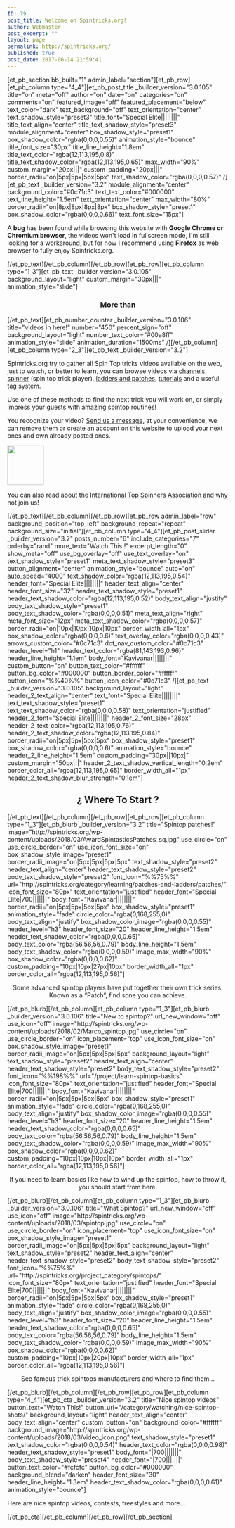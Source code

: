 ```yaml
---
ID: 79
post_title: Welcome on Spintricks.org!
author: Webmaster
post_excerpt: ""
layout: page
permalink: http://spintricks.org/
published: true
post_date: 2017-06-14 21:59:41
---
```

[et_pb_section bb_built="1" admin_label="section"][et_pb_row][et_pb_column type="4_4"][et_pb_post_title _builder_version="3.0.105" title="on" meta="off" author="on" date="on" categories="on" comments="on" featured_image="off" featured_placement="below" text_color="dark" text_background="off" text_orientation="center" text_shadow_style="preset3" title_font="Special Elite||||||||" title_text_align="center" title_text_shadow_style="preset3" module_alignment="center" box_shadow_style="preset1" box_shadow_color="rgba(0,0,0,0.55)" animation_style="bounce" title_font_size="30px" title_line_height="1.8em" title_text_color="rgba(12,113,195,0.8)" title_text_shadow_color="rgba(12,113,195,0.65)" max_width="90%" custom_margin="20px|||" custom_padding="20px|||" border_radii="on|5px|5px|5px|5px" text_shadow_color="rgba(0,0,0,0.57)" /][et_pb_text _builder_version="3.2" module_alignment="center" background_color="#0c71c3" text_text_color="#000000" text_line_height="1.5em" text_orientation="center" max_width="80%" border_radii="on|8px|8px|8px|8px" box_shadow_style="preset1" box_shadow_color="rgba(0,0,0,0.66)" text_font_size="15px"]

A <strong>bug</strong> has been found while browsing this website with <strong>Google Chrome or Chromium browser</strong>, the videos won't load in fullscreen mode, I'm still looking for a workaround, but for now I recommend using <strong>Firefox</strong> as web browser to fully enjoy Spintricks.org.

[/et_pb_text][/et_pb_column][/et_pb_row][et_pb_row][et_pb_column type="1_3"][et_pb_text _builder_version="3.0.105" background_layout="light" custom_margin="30px|||" animation_style="slide"]
<h3 style="text-align: center;">More than</h3>
[/et_pb_text][et_pb_number_counter _builder_version="3.0.106" title="videos in here!" number="450" percent_sign="off" background_layout="light" number_text_color="#00a8ff" animation_style="slide" animation_duration="1500ms" /][/et_pb_column][et_pb_column type="2_3"][et_pb_text _builder_version="3.2"]

Spintricks.org try to gather all Spin Top tricks videos available on the web, just to watch, or better to learn, you can browse videos via <a href="http://spintricks.org/channels/">channels</a>, <a href="/welcome/spinners/">spinner</a> (spin top trick player), <a href="/category/learning/patches-and-ladders/">ladders and patches</a>, <a href="/category/learning/tutorials/">tutorials</a> and a useful <a href="/browse-by-tags/">tag system</a>.

Use one of these methods to find the next trick you will work on, or simply impress your guests with amazing spintop routines!

You recognize your video? <a href="/contact">Send us a message</a>, at your convenience, we can remove them or create an account on this website to upload your next ones and own already posted ones.

<img class="size-full wp-image-652 alignright" src="http://spintricks.org/wp-content/uploads/2018/03/ITSA-patch_red_90px.gif" alt="" width="83" height="90" />

You can also read about the <a href="/international-top-spinners-association/">International Top Spinners Association</a> and why not join us!

[/et_pb_text][/et_pb_column][/et_pb_row][et_pb_row admin_label="row" background_position="top_left" background_repeat="repeat" background_size="initial"][et_pb_column type="4_4"][et_pb_post_slider _builder_version="3.2" posts_number="6" include_categories="7" orderby="rand" more_text="Watch This !" excerpt_length="0" show_meta="off" use_bg_overlay="off" use_text_overlay="on" text_shadow_style="preset1" meta_text_shadow_style="preset3" button_alignment="center" animation_style="bounce" auto="on" auto_speed="4000" text_shadow_color="rgba(12,113,195,0.54)" header_font="Special Elite||||||||" header_text_align="center" header_font_size="32" header_text_shadow_style="preset1" header_text_shadow_color="rgba(12,113,195,0.52)" body_text_align="justify" body_text_shadow_style="preset1" body_text_shadow_color="rgba(0,0,0,0.51)" meta_text_align="right" meta_font_size="12px" meta_text_shadow_color="rgba(0,0,0,0.57)" border_radii="on|10px|10px|10px|10px" border_width_all="1px" box_shadow_color="rgba(0,0,0,0.6)" text_overlay_color="rgba(0,0,0,0.43)" arrows_custom_color="#0c71c3" dot_nav_custom_color="#0c71c3" header_level="h1" header_text_color="rgba(81,143,193,0.96)" header_line_height="1.1em" body_font="Kavivanar||||||||" custom_button="on" button_text_color="#ffffff" button_bg_color="#000000" button_border_color="#ffffff" button_icon="%%40%%" button_icon_color="#0c71c3" /][et_pb_text _builder_version="3.0.105" background_layout="light" header_2_text_align="center" text_font="Special Elite||||||||" text_text_shadow_style="preset1" text_text_shadow_color="rgba(0,0,0,0.58)" text_orientation="justified" header_2_font="Special Elite||||||||" header_2_font_size="28px" header_2_text_color="rgba(12,113,195,0.76)" header_2_text_shadow_color="rgba(12,113,195,0.84)" border_radii="on|5px|5px|5px|5px" box_shadow_style="preset1" box_shadow_color="rgba(0,0,0,0.6)" animation_style="bounce" header_2_line_height="1.5em" custom_padding="30px||10px|" custom_margin="50px|||" header_2_text_shadow_vertical_length="0.2em" border_color_all="rgba(12,113,195,0.65)" border_width_all="1px" header_2_text_shadow_blur_strength="0.1em"]
<h2 style="text-align: center;">¿ Where To Start ?</h2>
[/et_pb_text][/et_pb_column][/et_pb_row][et_pb_row][et_pb_column type="1_3"][et_pb_blurb _builder_version="3.2" title="Spintop patches!" image="http://spintricks.org/wp-content/uploads/2018/03/AwardSpintasticsPatches_sq.jpg" use_circle="on" use_circle_border="on" use_icon_font_size="on" box_shadow_style_image="preset1" border_radii_image="on|5px|5px|5px|5px" text_shadow_style="preset2" header_text_align="center" header_text_shadow_style="preset2" body_text_shadow_style="preset2" font_icon="%%75%%" url="http://spintricks.org/category/learning/patches-and-ladders/patches/" icon_font_size="80px" text_orientation="justified" header_font="Special Elite|700|||||||" body_font="Kavivanar||||||||" border_radii="on|5px|5px|5px|5px" box_shadow_style="preset1" animation_style="fade" circle_color="rgba(0,168,255,0)" body_text_align="justify" box_shadow_color_image="rgba(0,0,0,0.55)" header_level="h3" header_font_size="20" header_line_height="1.5em" header_text_shadow_color="rgba(0,0,0,0.65)" body_text_color="rgba(56,56,56,0.79)" body_line_height="1.5em" body_text_shadow_color="rgba(0,0,0,0.59)" image_max_width="90%" box_shadow_color="rgba(0,0,0,0.62)" custom_padding="10px|10px|27px|10px" border_width_all="1px" border_color_all="rgba(12,113,195,0.56)"]
<p style="text-align: center;">Some advanced spintop players have put together their own trick series. Known as a “Patch“, find sone you can achieve.</p>
[/et_pb_blurb][/et_pb_column][et_pb_column type="1_3"][et_pb_blurb _builder_version="3.0.106" title="New to spintop?" url_new_window="off" use_icon="off" image="http://spintricks.org/wp-content/uploads/2018/02/Marco_spintop.jpg" use_circle="on" use_circle_border="on" icon_placement="top" use_icon_font_size="on" box_shadow_style_image="preset1" border_radii_image="on|5px|5px|5px|5px" background_layout="light" text_shadow_style="preset2" header_text_align="center" header_text_shadow_style="preset2" body_text_shadow_style="preset2" font_icon="%%198%%" url="/project/learn-spintop-basics" icon_font_size="80px" text_orientation="justified" header_font="Special Elite|700|||||||" body_font="Kavivanar||||||||" border_radii="on|5px|5px|5px|5px" box_shadow_style="preset1" animation_style="fade" circle_color="rgba(0,168,255,0)" body_text_align="justify" box_shadow_color_image="rgba(0,0,0,0.55)" header_level="h3" header_font_size="20" header_line_height="1.5em" header_text_shadow_color="rgba(0,0,0,0.65)" body_text_color="rgba(56,56,56,0.79)" body_line_height="1.5em" body_text_shadow_color="rgba(0,0,0,0.59)" image_max_width="90%" box_shadow_color="rgba(0,0,0,0.62)" custom_padding="10px|10px|10px|10px" border_width_all="1px" border_color_all="rgba(12,113,195,0.56)"]
<p style="text-align: center;">If you need to learn basics like how to wind up the spintop, how to throw it, you should start from here.</p>
[/et_pb_blurb][/et_pb_column][et_pb_column type="1_3"][et_pb_blurb _builder_version="3.0.106" title="What Spintop?" url_new_window="off" use_icon="off" image="http://spintricks.org/wp-content/uploads/2018/03/spintop.jpg" use_circle="on" use_circle_border="on" icon_placement="top" use_icon_font_size="on" box_shadow_style_image="preset1" border_radii_image="on|5px|5px|5px|5px" background_layout="light" text_shadow_style="preset2" header_text_align="center" header_text_shadow_style="preset2" body_text_shadow_style="preset2" font_icon="%%75%%" url="http://spintricks.org/project_category/spintops/" icon_font_size="80px" text_orientation="justified" header_font="Special Elite|700|||||||" body_font="Kavivanar||||||||" border_radii="on|5px|5px|5px|5px" box_shadow_style="preset1" animation_style="fade" circle_color="rgba(0,168,255,0)" body_text_align="justify" box_shadow_color_image="rgba(0,0,0,0.55)" header_level="h3" header_font_size="20" header_line_height="1.5em" header_text_shadow_color="rgba(0,0,0,0.65)" body_text_color="rgba(56,56,56,0.79)" body_line_height="1.5em" body_text_shadow_color="rgba(0,0,0,0.59)" image_max_width="90%" box_shadow_color="rgba(0,0,0,0.62)" custom_padding="10px|10px|20px|10px" border_width_all="1px" border_color_all="rgba(12,113,195,0.56)"]
<p style="text-align: center;">See famous trick spintops manufacturers and where to find them...</p>
[/et_pb_blurb][/et_pb_column][/et_pb_row][et_pb_row][et_pb_column type="4_4"][et_pb_cta _builder_version="3.2" title="Nice spintop videos" button_text="Watch This!" button_url="/category/watching/nice-spintop-shots/" background_layout="light" header_text_align="center" body_text_align="center" custom_button="on" background_color="#ffffff" background_image="http://spintricks.org/wp-content/uploads/2018/03/video_icon.png" text_shadow_style="preset1" text_shadow_color="rgba(0,0,0,0.54)" header_text_color="rgba(0,0,0,0.98)" header_text_shadow_style="preset1" body_font="|700|||||||" body_text_shadow_style="preset4" header_font="|700|||||||" button_text_color="#fcfcfc" button_bg_color="#000000" background_blend="darken" header_font_size="30" header_line_height="1.3em" header_text_shadow_color="rgba(0,0,0,0.61)" animation_style="bounce"]

Here are nice spintop videos, contests, freestyles and more...

[/et_pb_cta][/et_pb_column][/et_pb_row][/et_pb_section]